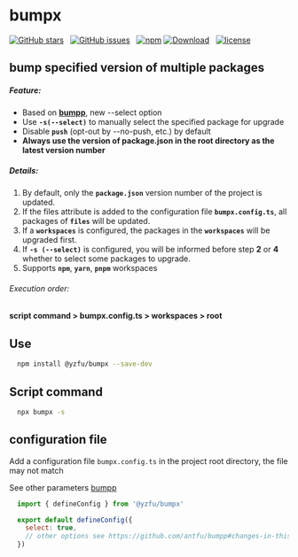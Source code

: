# bumpx

[![GitHub stars](https://img.shields.io/github/stars/fafayzf/bumpx.svg?style=for-the-badge)](https://github.com/fafayzf/bumpx/stargazers)
&nbsp;
[![GitHub issues](https://img.shields.io/github/issues-raw/fafayzf/bumpx.svg?style=for-the-badge)](https://github.com/fafayzf/bumpx/issues)
&nbsp;
[![npm](https://img.shields.io/npm/v/@yzfu/bumpx?color=c7343a&label=npm&style=for-the-badge)](https://www.npmjs.com/package/@yzfu/bumpx)
[![Download](https://img.shields.io/npm/dt/%40yzfu%2Fbumpx?style=for-the-badge)](https://www.npmjs.com/package/@yzfu/bumpx?activeTab=readme)
&nbsp;
[![license](https://img.shields.io/github/license/mashape/apistatus.svg?style=for-the-badge)](/LICENSE)

## bump specified version of multiple packages

##### Feature:
- Based on **[bumpp](https://github.com/antfu/bumpp)**, new --select option
- Use **`-s(--select)`** to manually select the specified package for upgrade
- Disable **`push`** (opt-out by --no-push, etc.) by default
- **Always use the version of package.json in the root directory as the latest version number**

##### Details:
  1. By default, only the **`package.json`** version number of the project is updated. 
  2. If the files attribute is added to the configuration file **`bumpx.config.ts`**, all packages of **`files`** will be updated.
  3. If a **`workspaces`** is configured, the packages in the **`workspaces`** will be upgraded first.
  4. If **`-s (--select)`** is configured, you will be informed before step **2** or **4** whether to select some packages to upgrade.
  5. Supports **`npm`**, **`yarn`**, **`pnpm`** workspaces


###### Execution order:
  **script command > bumpx.config.ts > workspaces > root**

## Use
```sh
  npm install @yzfu/bumpx --save-dev
```

## Script command
```sh
  npx bumpx -s
```

## configuration file

Add a configuration file `bumpx.config.ts` in the project root directory, the file may not match

See other parameters [bumpp](https://github.com/antfu/bumpp#changes-in-this-fork)

```js
  import { defineConfig } from '@yzfu/bumpx'

  export default defineConfig({
    select: true,
    // other options see https://github.com/antfu/bumpp#changes-in-this-fork
  })
```